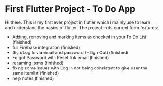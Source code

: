 # First Flutter Project - To Do App


Hi there. This is my first ever project in flutter which i mainly use to learn and understand the basics of flutter. The project in its current form features:

- Adding, removing and marking items as checked in your To Do List (finished)
- full Firebase integration (finished)
- Sign/Log In via email and password (+Sign Out) (finished)
- Forgot Password with Reset link email (finished)
- renaming items (finished)
- fixing some issues with Log In not being consistent to give user the same itemlist (finished)
- help notes (finished)
